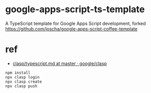 # google-apps-script-ts-template
A TypeScript template for Google Apps Script development, forked https://github.com/joscha/google-apps-script-coffee-template

# ref
* [clasp/typescript.md at master · google/clasp](https://github.com/google/clasp/blob/master/docs/typescript.md)

```console
npm install
npx clasp login
npx clasp create
npx clasp push
```

